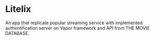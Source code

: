 # Litelix
An app that replicate popular streaming service with implemented authentification server on Vapor framework and API from THE MOVIE DATABASE.
